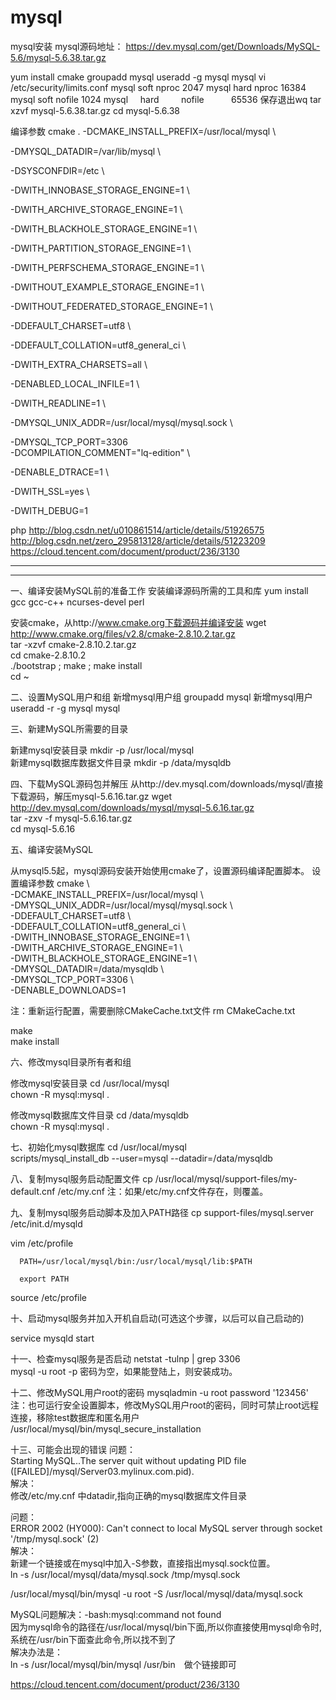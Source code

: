 # mysql
mysql安装
mysql源码地址：
https://dev.mysql.com/get/Downloads/MySQL-5.6/mysql-5.6.38.tar.gz

yum install cmake
groupadd mysql 
useradd -g mysql mysql
vi /etc/security/limits.conf
mysql     soft          nproc            2047
mysql     hard          nproc            16384
mysql     soft          nofile          1024
mysql     hard         nofile           65536
保存退出wq
tar xzvf mysql-5.6.38.tar.gz
cd mysql-5.6.38

编译参数
cmake . -DCMAKE_INSTALL_PREFIX=/usr/local/mysql \

-DMYSQL_DATADIR=/var/lib/mysql \

-DSYSCONFDIR=/etc \

-DWITH_INNOBASE_STORAGE_ENGINE=1 \

-DWITH_ARCHIVE_STORAGE_ENGINE=1 \

-DWITH_BLACKHOLE_STORAGE_ENGINE=1 \

-DWITH_PARTITION_STORAGE_ENGINE=1 \

-DWITH_PERFSCHEMA_STORAGE_ENGINE=1 \

-DWITHOUT_EXAMPLE_STORAGE_ENGINE=1 \

-DWITHOUT_FEDERATED_STORAGE_ENGINE=1 \

-DDEFAULT_CHARSET=utf8 \

-DDEFAULT_COLLATION=utf8_general_ci \

-DWITH_EXTRA_CHARSETS=all \

-DENABLED_LOCAL_INFILE=1 \

-DWITH_READLINE=1 \

-DMYSQL_UNIX_ADDR=/usr/local/mysql/mysql.sock \

-DMYSQL_TCP_PORT=3306 \
-DCOMPILATION_COMMENT="lq-edition" \

-DENABLE_DTRACE=1 \

-DWITH_SSL=yes \

-DWITH_DEBUG=1

php
http://blog.csdn.net/u010861514/article/details/51926575
http://blog.csdn.net/zero_295813128/article/details/51223209
https://cloud.tencent.com/document/product/236/3130

------------------------------------------------------------------------------------------------
------------------------------------------------------------------------------------------------
一、编译安装MySQL前的准备工作
安装编译源码所需的工具和库
yum install gcc gcc-c++ ncurses-devel perl

安装cmake，从http://www.cmake.org下载源码并编译安装
wget http://www.cmake.org/files/v2.8/cmake-2.8.10.2.tar.gz   
tar -xzvf cmake-2.8.10.2.tar.gz   
cd cmake-2.8.10.2   
./bootstrap ; make ; make install   
cd ~
 
二、设置MySQL用户和组
新增mysql用户组
groupadd mysql
新增mysql用户
useradd -r -g mysql mysql 

三、新建MySQL所需要的目录

新建mysql安装目录
mkdir -p /usr/local/mysql  
新建mysql数据库数据文件目录
mkdir -p /data/mysqldb 

四、下载MySQL源码包并解压
从http://dev.mysql.com/downloads/mysql/直接下载源码，解压mysql-5.6.16.tar.gz
wget http://dev.mysql.com/downloads/mysql/mysql-5.6.16.tar.gz  
tar -zxv -f mysql-5.6.16.tar.gz  
cd mysql-5.6.16 

五、编译安装MySQL

从mysql5.5起，mysql源码安装开始使用cmake了，设置源码编译配置脚本。
设置编译参数
cmake \   
-DCMAKE_INSTALL_PREFIX=/usr/local/mysql \   
-DMYSQL_UNIX_ADDR=/usr/local/mysql/mysql.sock \   
-DDEFAULT_CHARSET=utf8 \   
-DDEFAULT_COLLATION=utf8_general_ci \   
-DWITH_INNOBASE_STORAGE_ENGINE=1 \   
-DWITH_ARCHIVE_STORAGE_ENGINE=1 \   
-DWITH_BLACKHOLE_STORAGE_ENGINE=1 \   
-DMYSQL_DATADIR=/data/mysqldb \   
-DMYSQL_TCP_PORT=3306 \   
-DENABLE_DOWNLOADS=1  

注：重新运行配置，需要删除CMakeCache.txt文件
rm CMakeCache.txt  

make  
make install

六、修改mysql目录所有者和组

修改mysql安装目录
cd /usr/local/mysql   
chown -R mysql:mysql . 

修改mysql数据库文件目录
cd /data/mysqldb  
chown -R mysql:mysql .

七、初始化mysql数据库
cd /usr/local/mysql   
scripts/mysql_install_db --user=mysql --datadir=/data/mysqldb 

八、复制mysql服务启动配置文件
cp /usr/local/mysql/support-files/my-default.cnf /etc/my.cnf
注：如果/etc/my.cnf文件存在，则覆盖。

九、复制mysql服务启动脚本及加入PATH路径
cp support-files/mysql.server /etc/init.d/mysqld   
  
vim /etc/profile   
  
      PATH=/usr/local/mysql/bin:/usr/local/mysql/lib:$PATH  
  
      export PATH  
  
source /etc/profile  

十、启动mysql服务并加入开机自启动(可选这个步骤，以后可以自己启动的)

service mysqld start 

十一、检查mysql服务是否启动
netstat -tulnp | grep 3306   
mysql -u root -p 
密码为空，如果能登陆上，则安装成功。

十二、修改MySQL用户root的密码
mysqladmin -u root password '123456' 
注：也可运行安全设置脚本，修改MySQL用户root的密码，同时可禁止root远程连接，移除test数据库和匿名用户
/usr/local/mysql/bin/mysql_secure_installation 


十三、可能会出现的错误
问题：   
Starting MySQL..The server quit without updating PID file ([FAILED]/mysql/Server03.mylinux.com.pid).   
解决：   
修改/etc/my.cnf 中datadir,指向正确的mysql数据库文件目录

问题：   
ERROR 2002 (HY000): Can't connect to local MySQL server through socket '/tmp/mysql.sock' (2)   
解决：   
新建一个链接或在mysql中加入-S参数，直接指出mysql.sock位置。   
ln -s /usr/local/mysql/data/mysql.sock /tmp/mysql.sock   
  
/usr/local/mysql/bin/mysql -u root -S /usr/local/mysql/data/mysql.sock

MySQL问题解决：-bash:mysql:command not found  
因为mysql命令的路径在/usr/local/mysql/bin下面,所以你直接使用mysql命令时,  
系统在/usr/bin下面查此命令,所以找不到了   
   解决办法是：  
 ln -s /usr/local/mysql/bin/mysql /usr/bin　做个链接即可

https://cloud.tencent.com/document/product/236/3130


